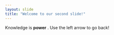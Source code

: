```yaml
---
layout: slide
title: "Welcome to our second slide!"
---
```

Knowledge is **power** .
Use the left arrow to go back!

